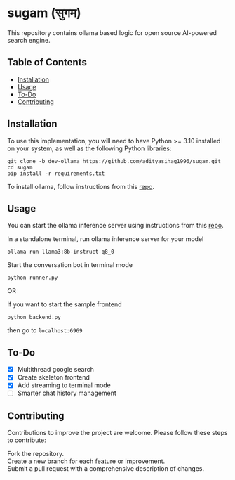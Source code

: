 # sugam (सुगम)
This repository contains ollama based logic for open source AI-powered search engine.

## Table of Contents

- [Installation](#Installation)
- [Usage](#Usage)
- [To-Do](#To-Do)
- [Contributing](#contributing)

## Installation
To use this implementation, you will need to have Python >= 3.10 installed on your system, as well as the following Python libraries:

```
git clone -b dev-ollama https://github.com/adityasihag1996/sugam.git
cd sugam
pip install -r requirements.txt
```

To install ollama, follow instructions from this [repo](https://github.com/ollama/ollama).

## Usage
You can start the ollama inference server using instructions from this [repo](https://github.com/ollama/ollama).

In a standalone terminal, run ollama inference server for your model
```
ollama run llama3:8b-instruct-q8_0
```

Start the conversation bot in terminal mode
```
python runner.py
```

OR

If you want to start the sample frontend
```
python backend.py
```
then go to `localhost:6969`

## To-Do
- [X] Multithread google search
- [X] Create skeleton frontend
- [X] Add streaming to terminal mode
- [ ] Smarter chat history management

## Contributing
Contributions to improve the project are welcome. Please follow these steps to contribute:

Fork the repository.\
Create a new branch for each feature or improvement.\
Submit a pull request with a comprehensive description of changes.
